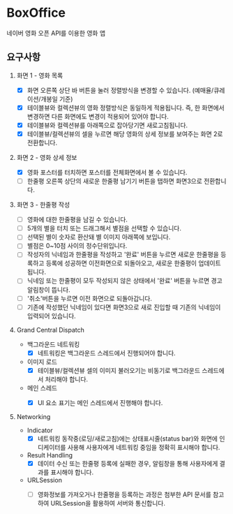 # BoxOffice
네이버 영화 오픈 API를 이용한 영화 앱

## 요구사항
1. 화면 1 - 영화 목록
    - [X] 화면 오른쪽 상단 바 버튼을 눌러 정렬방식을 변경할 수 있습니다. (예매율/큐레이션/개봉일 기준)
    - [X] 테이블뷰와 컬렉션뷰의 영화 정렬방식은 동일하게 적용됩니다. 즉, 한 화면에서 변경하면 다른 화면에도 변경이 적용되어 있어야 합니다.
    - [X] 테이블뷰와 컬렉션뷰를 아래쪽으로 잡아당기면 새로고침됩니다.
    - [X] 테이블뷰/컬렉션뷰의 셀을 누르면 해당 영화의 상세 정보를 보여주는 화면 2로 전환합니다.

2. 화면 2 - 영화 상세 정보
    - [X] 영화 포스터를 터치하면 포스터를 전체화면에서 볼 수 있습니다.
    - [ ] 한줄평 오른쪽 상단의 새로운 한줄평 남기기 버튼을 탭하면 화면3으로 전환합니다.

3. 화면 3 - 한줄평 작성
    - [ ] 영화에 대한 한줄평을 남길 수 있습니다.
    - [ ] 5개의 별을 터치 또는 드래그해서 별점을 선택할 수 있습니다.
    - [ ] 선택된 별이 숫자로 환산돼 별 이미지 아래쪽에 보입니다.
    - [ ] 별점은 0~10점 사이의 정수단위입니다.
    - [ ] 작성자의 닉네임과 한줄평을 작성하고 '완료' 버튼을 누르면 새로운 한줄평을 등록하고 등록에 성공하면 이전화면으로 되돌아오고, 새로운 한줄평이 업데이트됩니다.
    - [ ] 닉네임 또는 한줄평이 모두 작성되지 않은 상태에서 '완료' 버튼을 누르면 경고 알림창이 뜹니다.
    - [ ] '취소'버튼을 누르면 이전 화면으로 되돌아갑니다.
    - [ ] 기존에 작성했던 닉네임이 있다면 화면3으로 새로 진입할 때 기존의 닉네임이 입력되어 있습니다.

4. Grand Central Dispatch

    - 백그라운드 네트워킹
      - [X] 네트워킹은 백그라운드 스레드에서 진행되어야 합니다.
    - 이미지 로드
      - [X] 테이블뷰/컬렉션뷰 셀의 이미지 불러오기는 비동기로 백그라운드 스레드에서 처리해야 합니다.
    - 메인 스레드
      - [X] UI 요소 표기는 메인 스레드에서 진행해야 합니다.
 

5. Networking
    - Indicator
      - [X] 네트워킹 동작중(로딩/새로고침)에는 상태표시줄(status bar)와 화면에 인디케이터를 사용해 사용자에게 네트워킹 중임을 정확히 표시해야 합니다.
    - Result Handling
      - [X] 데이터 수신 또는 한줄평 등록에 실패한 경우, 알림창을 통해 사용자에게 결과를 표시해야 합니다.
    - URLSession
      - [ ] 영화정보를 가져오거나 한줄평을 등록하는 과정은 첨부한 API 문서를 참고하여 URLSession을 활용하여 서버와 통신합니다.
 

